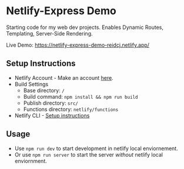 # Netlify-Express Demo
Starting code for my web dev projects. Enables Dynamic Routes, Templating, Server-Side Rendering.

Live Demo: https://netlify-express-demo-reidcj.netlify.app/

## Setup Instructions
* Netlify Account - Make an account [here](https://app.netlify.com/signup).
* Build Settings
    * Base directory: `/`
    * Build command: `npm install && npm run build`
    * Publish directory: `src/`
    * Functions directory: `netlify/functions`
* Netlify CLI - [Setup instructions](https://docs.netlify.com/cli/get-started/)

## Usage
* Use `npm run dev` to start development in netlify local enviornement.
* Or use `npm run server` to start the server _without_ netlify local enviornment.
